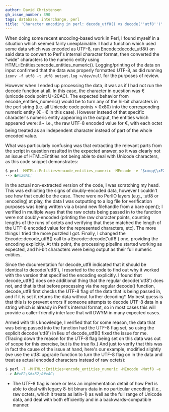 ```yaml
---
author: David Christensen
gh_issue_number: 390
tags: database, interchange, perl
title: 'Character encoding in perl: decode_utf8() vs decode(''utf8'')'
---
```


When doing some recent encoding-based work in Perl, I found myself in a situation which seemed fairly unexplainable.  I had a function which used some data which was encoded as UTF-8, ran Encode::decode_utf8() on said data to convert to Perl's internal character format, then converted the "wide" characters to the numeric entity using HTML::Entities::encode_entities_numeric().  Logging/printing of the data on input confirmed that the data was properly formatted UTF-8, as did running `iconv -f utf8 -t utf8 output.log >/dev/null` for the purposes of review.

However when I ended up processing the data, it was as if I had not run the decode function at all.  In this case, the character in question was € (unicode code point U+20AC).  The expected behavior from encode_entities_numeric() would be to turn any of the hi-bit characters in the perl string (i.e. all Unicode code points > 0x80) into the corresponding numeric entity (€ - &#x20AC; in this case).  However instead of that specific character's numeric entity appearing in the output, the entities which appeared were: &#xE2;&#x82;&#xAC; i.e., the raw UTF-8 encoded value for €, with each octet being treated as an independent character instead of part of the whole encoded value.

What was particularly confusing was that extracting the relevant parts from the script in question resulted in the expected answer, so it was clearly not an issue of HTML::Entities not being able to deal with Unicode characters, as this code snippet demonstrates:

```bash
$ perl -MHTML::Entities+encode_entities_numeric -MEncode -e '$c=qq{\xE2\x82\xAC}; print encode_entities_numeric(decode_utf8($c))'
--> &#x20AC;
```

In the actual non-extracted version of the code, I was scratching my head.  This was exhibiting the signs of doubly-encoded data, however I couldn't see how that could be the case.  There were no PerlIO layers (e.g., :utf8 or :encoding) at play, the data I was outputting to a log file for verification purposes was being written via a brand new filehandle from a bare open(); I verified in multiple ways that the raw octets being passed in to the function were not doubly-encoded (printing the raw character points, counting lengths of the runs of octets and verifying that these matched the length of the UTF-8 encoded value for the represented characters, etc).  The more things I tried the more puzzled I got.  Finally, I changed the Encode::decode_utf8() call to a Encode::decode('utf8') one, providing the encoding explicitly.  At this point, the processing pipeline started working as expected, and hi-bit characters were being output as their full numeric entities.

Since the documentation for decode_utf8 indicated that it should be identical to decode('utf8'), I resorted to the code to find out why it worked with the version that specified the encoding explicitly.  I found that decode_utf8() does one additional thing that the regular decode('utf8') does not, and that is that before processing via the regular decode() function, decode_utf8 first checks the UTF-8 flag of the data that is being passed in, and if it is set it returns the data without further decoding*.  My best guess is that this is to prevent errors if someone attempts to decode UTF-8 data in a string which is already in Perl's internal format, so in most cases this will provide a caller-friendly interface that will DWYM in many expected cases.

Armed with this knowledge, I verified that for some reason, the data that was being passed into the function had the UTF-8 flag set, so using the explicit decode('utf8') in lieu of decode_utf8() fixed the issue for me.  (Tracing down the reason for the UTF-8 flag being set on this data was out of scope for this exercise, but is the true fix.)  And just to verify that this was in fact the cause of the issue at hand, here's our example, modified slightly (we use the utf8::upgrade function to turn the UTF-8 flag on in the data and treat as actual encoded characters instead of raw octets):

```bash
$ perl -l -MHTML::Entities+encode_entities_numeric -MEncode -Mutf8 -e '$c=qq{\xE2\x82\xAC}; utf8::upgrade($c); print encode_entities_numeric(decode_utf8($c))'
--> &#xE2;&#x82;&#xAC;
```

*  The UTF-8 flag is more or less an implementation detail of how Perl is able to deal with legacy 8-bit binary data in no particular encoding (i.e., raw octets, which it treats as latin-1) as well as the full range of Unicode data, and deal with both efficiently and in a backwards-compatible manner.
